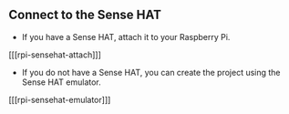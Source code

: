 ## Connect to the Sense HAT

+ If you have a Sense HAT, attach it to your Raspberry Pi.

[[[rpi-sensehat-attach]]]

+ If you do not have a Sense HAT, you can create the project using the Sense HAT emulator.

[[[rpi-sensehat-emulator]]]
